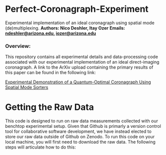 # Perfect-Coronagraph-Experiment
Experimental implementation of an ideal coronagraph using spatial mode (de)multiplexing.
**Authors: Nico Deshler, Itay Ozer**
**Emails: ndeshler@arizona.edu, iozer@arizona.edu**

### Overview:
This repository contains all experimental details and data-processing code associated with our experimental implementation of an ideal direct-imaging coronagraph. A link to the ArXiv upload containing the primary results of this paper can be found in the following link:

[Experimental Demonstration of a Quantum-Optimal Coronagraph Using Spatial Mode Sorters](https://doi.org/10.48550/arXiv.2407.12776)

# Getting the Raw Data
This code is designed to run on raw data measurements collected with our benchtop experimental setup. Given that Github is primarly a version control tool for collaborative software development, we have instead elected to store our raw data outside of Github on Zenodo. To run this code on your local machine, you will first need to download the raw data. The following steps will articulate how to do this:


